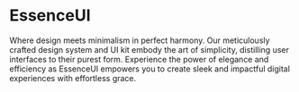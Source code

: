 # EssenceUI
Where design meets minimalism in perfect harmony. Our meticulously crafted design system and UI kit embody the art of simplicity, distilling user interfaces to their purest form. Experience the power of elegance and efficiency as EssenceUI empowers you to create sleek and impactful digital experiences with effortless grace.
